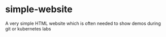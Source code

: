 # simple-website
A very simple HTML website which is often needed to show demos during git or kubernetes labs
